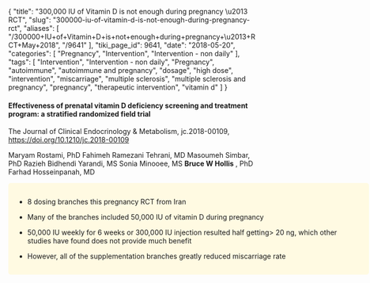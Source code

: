 {
    "title": "300,000 IU of Vitamin D is not enough during pregnancy \u2013 RCT",
    "slug": "300000-iu-of-vitamin-d-is-not-enough-during-pregnancy-rct",
    "aliases": [
        "/300000+IU+of+Vitamin+D+is+not+enough+during+pregnancy+\u2013+RCT+May+2018",
        "/9641"
    ],
    "tiki_page_id": 9641,
    "date": "2018-05-20",
    "categories": [
        "Pregnancy",
        "Intervention",
        "Intervention - non daily"
    ],
    "tags": [
        "Intervention",
        "Intervention - non daily",
        "Pregnancy",
        "autoimmune",
        "autoimmune and pregnancy",
        "dosage",
        "high dose",
        "intervention",
        "miscarriage",
        "multiple sclerosis",
        "multiple sclerosis and pregnancy",
        "pregnancy",
        "therapeutic intervention",
        "vitamin d"
    ]
}


#### Effectiveness of prenatal vitamin D deficiency screening and treatment program: a stratified randomized field trial

The Journal of Clinical Endocrinology & Metabolism, jc.2018-00109, https://doi.org/10.1210/jc.2018-00109

Maryam Rostami, PhD  Fahimeh Ramezani Tehrani, MD Masoumeh Simbar, PhD  Razieh Bidhendi Yarandi, MS Sonia Minooee, MS   **Bruce W Hollis** , PhD  Farhad Hosseinpanah, MD

<div class="border" style="background-color:#FFFAE2;padding:15px;margin:10px 0;border-radius:5px;width:700px">

* 8 dosing branches this pregnancy RCT from Iran

* Many of the branches included 50,000 IU of vitamin D during pregnancy

* 50,000 IU weekly for 6 weeks or 300,000 IU injection resulted half getting> 20 ng, which other studies have found does not provide much benefit

* However, all of the supplementation branches greatly reduced miscarriage rate